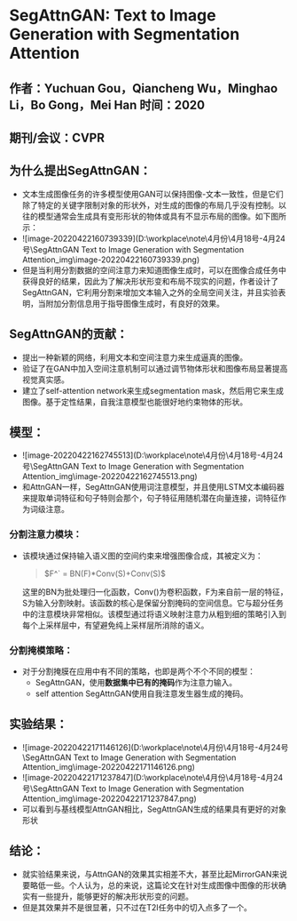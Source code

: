 # SegAttnGAN: Text to Image Generation with Segmentation Attention

## 作者：Yuchuan Gou，Qiancheng Wu，Minghao Li，Bo Gong，Mei Han 时间：2020

## 期刊/会议：CVPR

## 为什么提出SegAttnGAN：

* 文本生成图像任务的许多模型使用GAN可以保持图像-文本一致性，但是它们除了特定的关键字限制对象的形状外，对生成的图像的布局几乎没有控制。以往的模型通常会生成具有变形形状的物体或具有不显示布局的图像。如下图所示：
* ![image-20220422160739339](D:\workplace\note\4月份\4月18号-4月24号\SegAttnGAN Text to Image Generation with Segmentation Attention_img\image-20220422160739339.png)
* 但是当利用分割数据的空间注意力来知道图像生成时，可以在图像合成任务中获得良好的结果，因此为了解决形状形变和布局不现实的问题，作者设计了SegAttnGAN，它利用分割来增加文本输入之外的全局空间关注，并且实验表明，当附加分割信息用于指导图像生成时，有良好的效果。

## SegAttnGAN的贡献：

* 提出一种新颖的网络，利用文本和空间注意力来生成逼真的图像。
* 验证了在GAN中加入空间注意机制可以通过调节物体形状和图像布局显著提高视觉真实感。
* 建立了self-attention network来生成segmentation mask，然后用它来生成图像。基于定性结果，自我注意模型也能很好地约束物体的形状。

## 模型：

* ![image-20220422162745513](D:\workplace\note\4月份\4月18号-4月24号\SegAttnGAN Text to Image Generation with Segmentation Attention_img\image-20220422162745513.png)
*  和AttnGAN一样，SegAttnGAN使用词注意模型，并且使用LSTM文本编码器来提取单词特征和句子特则会那个，句子特征用随机潜在向量连接，词特征作为词级注意。

### 分割注意力模块：

* 该模块通过保持输入语义图的空间约束来增强图像合成，其被定义为：

  > $F^` = BN(F)*Conv(S)+Conv(S)$

  这里的BN为批处理归一化函数，Conv()为卷积函数，F为来自前一层的特征，S为输入分割映射。该函数的核心是保留分割掩码的空间信息。它与超分任务中的注意模块非常相似。该模型通过将语义映射注意力从粗到细的策略引入到每个上采样层中，有望避免纯上采样层所消除的语义。

### 分割掩模策略：

- 对于分割掩膜在应用中有不同的策略，也即是两个不个不同的模型：
  - SegAttnGAN，使用**数据集中已有的掩码**作为注意力输入。
  - self attention SegAttnGAN使用自我注意发生器生成的掩码。

## 实验结果：

* ![image-20220422171146126](D:\workplace\note\4月份\4月18号-4月24号\SegAttnGAN Text to Image Generation with Segmentation Attention_img\image-20220422171146126.png)
* ![image-20220422171237847](D:\workplace\note\4月份\4月18号-4月24号\SegAttnGAN Text to Image Generation with Segmentation Attention_img\image-20220422171237847.png)
* 可以看到与基线模型AttnGAN相比，SegAttnGAN生成的结果具有更好的对象形状

## 结论：

* 就实验结果来说，与AttnGAN的效果其实相差不大，甚至比起MirrorGAN来说要略低一些。个人认为，总的来说，这篇论文在针对生成图像中图像的形状确实有一些提升，能够更好的解决形状形变的问题。
* 但是其效果并不是很显著，只不过在T2I任务中的切入点多了一个。

